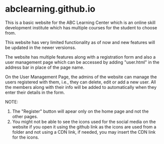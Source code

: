 # abclearning.github.io

This is a basic website for the ABC Learning Center which is an online skill development institute which has multiple courses for the student to choose from.

This website has very limited functionality as of now and new features will be updated in the newer versionss. 

The website has multiple features along with a registration form and also a user management page which can be accessed by adding "user.html" in the address bar in place
of the page name. 

On the User Management Page, the admins of the website can manage the users registered with them, i.e., they can delete, edit or add a new user. 
All the members along with their info will be added to automatically when they enter their details in the form. 

NOTE: 
1.  The "Register" button will apear only on the home page and not the other pages. 
2.  You might not be able to see the icons used for the social media on the website if you open it using the github link as the icons are used from a folder and not         using a CDN link, if needed, you may insert the CDN link for the icons. 
